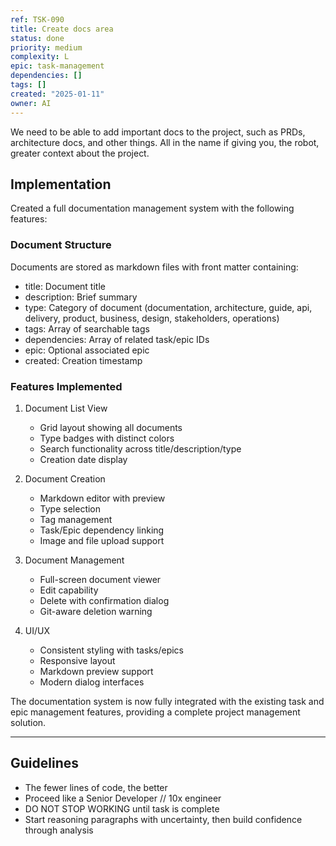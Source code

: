 ```yaml
---
ref: TSK-090
title: Create docs area
status: done
priority: medium
complexity: L
epic: task-management
dependencies: []
tags: []
created: "2025-01-11"
owner: AI
---
```


We need to be able to add important docs to the project, such as PRDs, architecture docs, and other things. All in the name if giving you, the robot, greater context about the project.

## Implementation

Created a full documentation management system with the following features:

### Document Structure

Documents are stored as markdown files with front matter containing:

- title: Document title
- description: Brief summary
- type: Category of document (documentation, architecture, guide, api, delivery, product, business, design, stakeholders, operations)
- tags: Array of searchable tags
- dependencies: Array of related task/epic IDs
- epic: Optional associated epic
- created: Creation timestamp

### Features Implemented

1. Document List View

   - Grid layout showing all documents
   - Type badges with distinct colors
   - Search functionality across title/description/type
   - Creation date display

2. Document Creation

   - Markdown editor with preview
   - Type selection
   - Tag management
   - Task/Epic dependency linking
   - Image and file upload support

3. Document Management

   - Full-screen document viewer
   - Edit capability
   - Delete with confirmation dialog
   - Git-aware deletion warning

4. UI/UX
   - Consistent styling with tasks/epics
   - Responsive layout
   - Markdown preview support
   - Modern dialog interfaces

The documentation system is now fully integrated with the existing task and epic management features, providing a complete project management solution.

---

## Guidelines

- The fewer lines of code, the better
- Proceed like a Senior Developer // 10x engineer
- DO NOT STOP WORKING until task is complete
- Start reasoning paragraphs with uncertainty, then build confidence through analysis
